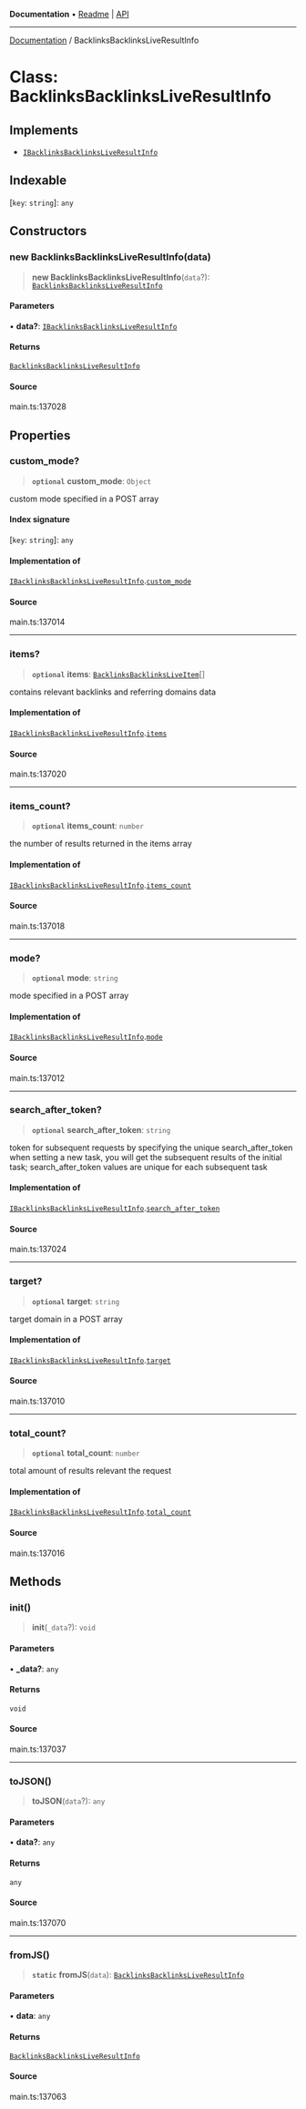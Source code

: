**Documentation** • [Readme](../README.md) \| [API](../globals.md)

***

[Documentation](../README.md) / BacklinksBacklinksLiveResultInfo

# Class: BacklinksBacklinksLiveResultInfo

## Implements

- [`IBacklinksBacklinksLiveResultInfo`](../interfaces/IBacklinksBacklinksLiveResultInfo.md)

## Indexable

 \[`key`: `string`\]: `any`

## Constructors

### new BacklinksBacklinksLiveResultInfo(data)

> **new BacklinksBacklinksLiveResultInfo**(`data`?): [`BacklinksBacklinksLiveResultInfo`](BacklinksBacklinksLiveResultInfo.md)

#### Parameters

• **data?**: [`IBacklinksBacklinksLiveResultInfo`](../interfaces/IBacklinksBacklinksLiveResultInfo.md)

#### Returns

[`BacklinksBacklinksLiveResultInfo`](BacklinksBacklinksLiveResultInfo.md)

#### Source

main.ts:137028

## Properties

### custom\_mode?

> **`optional`** **custom\_mode**: `Object`

custom mode specified in a POST array

#### Index signature

 \[`key`: `string`\]: `any`

#### Implementation of

[`IBacklinksBacklinksLiveResultInfo`](../interfaces/IBacklinksBacklinksLiveResultInfo.md).[`custom_mode`](../interfaces/IBacklinksBacklinksLiveResultInfo.md#custom_mode)

#### Source

main.ts:137014

***

### items?

> **`optional`** **items**: [`BacklinksBacklinksLiveItem`](BacklinksBacklinksLiveItem.md)[]

contains relevant backlinks and referring domains data

#### Implementation of

[`IBacklinksBacklinksLiveResultInfo`](../interfaces/IBacklinksBacklinksLiveResultInfo.md).[`items`](../interfaces/IBacklinksBacklinksLiveResultInfo.md#items)

#### Source

main.ts:137020

***

### items\_count?

> **`optional`** **items\_count**: `number`

the number of results returned in the items array

#### Implementation of

[`IBacklinksBacklinksLiveResultInfo`](../interfaces/IBacklinksBacklinksLiveResultInfo.md).[`items_count`](../interfaces/IBacklinksBacklinksLiveResultInfo.md#items_count)

#### Source

main.ts:137018

***

### mode?

> **`optional`** **mode**: `string`

mode specified in a POST array

#### Implementation of

[`IBacklinksBacklinksLiveResultInfo`](../interfaces/IBacklinksBacklinksLiveResultInfo.md).[`mode`](../interfaces/IBacklinksBacklinksLiveResultInfo.md#mode)

#### Source

main.ts:137012

***

### search\_after\_token?

> **`optional`** **search\_after\_token**: `string`

token for subsequent requests
by specifying the unique search_after_token when setting a new task, you will get the subsequent results of the initial task;
search_after_token values are unique for each subsequent task

#### Implementation of

[`IBacklinksBacklinksLiveResultInfo`](../interfaces/IBacklinksBacklinksLiveResultInfo.md).[`search_after_token`](../interfaces/IBacklinksBacklinksLiveResultInfo.md#search_after_token)

#### Source

main.ts:137024

***

### target?

> **`optional`** **target**: `string`

target domain in a POST array

#### Implementation of

[`IBacklinksBacklinksLiveResultInfo`](../interfaces/IBacklinksBacklinksLiveResultInfo.md).[`target`](../interfaces/IBacklinksBacklinksLiveResultInfo.md#target)

#### Source

main.ts:137010

***

### total\_count?

> **`optional`** **total\_count**: `number`

total amount of results relevant the request

#### Implementation of

[`IBacklinksBacklinksLiveResultInfo`](../interfaces/IBacklinksBacklinksLiveResultInfo.md).[`total_count`](../interfaces/IBacklinksBacklinksLiveResultInfo.md#total_count)

#### Source

main.ts:137016

## Methods

### init()

> **init**(`_data`?): `void`

#### Parameters

• **\_data?**: `any`

#### Returns

`void`

#### Source

main.ts:137037

***

### toJSON()

> **toJSON**(`data`?): `any`

#### Parameters

• **data?**: `any`

#### Returns

`any`

#### Source

main.ts:137070

***

### fromJS()

> **`static`** **fromJS**(`data`): [`BacklinksBacklinksLiveResultInfo`](BacklinksBacklinksLiveResultInfo.md)

#### Parameters

• **data**: `any`

#### Returns

[`BacklinksBacklinksLiveResultInfo`](BacklinksBacklinksLiveResultInfo.md)

#### Source

main.ts:137063
